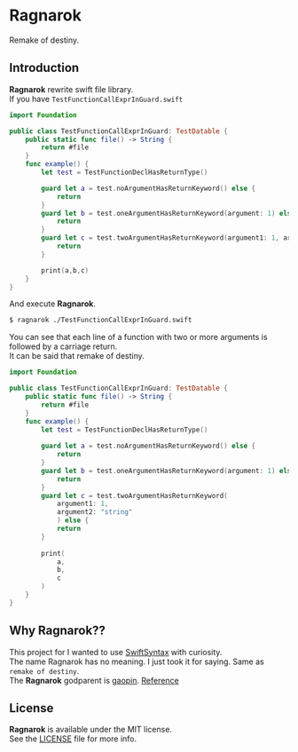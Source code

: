 # Ragnarok
Remake of destiny.

## Introduction
**Ragnarok** rewrite swift file library.  
If you have `TestFunctionCallExprInGuard.swift`  

```swift
import Foundation

public class TestFunctionCallExprInGuard: TestDatable {
    public static func file() -> String {
        return #file
    }
    func example() {
        let test = TestFunctionDeclHasReturnType()

        guard let a = test.noArgumentHasReturnKeyword() else {
            return
        }
        guard let b = test.oneArgumentHasReturnKeyword(argument: 1) else {
            return
        }
        guard let c = test.twoArgumentHasReturnKeyword(argument1: 1, argument2: "string") else {
            return
        }

        print(a,b,c)
    }
}
```

And execute **Ragnarok**.  
```bash
$ ragnarok ./TestFunctionCallExprInGuard.swift
```

You can see that each line of a function with two or more arguments is followed by a carriage return.  
It can be said that remake of destiny.  

```swift
import Foundation

public class TestFunctionCallExprInGuard: TestDatable {
    public static func file() -> String {
        return #file
    }
    func example() {
        let test = TestFunctionDeclHasReturnType()
        
        guard let a = test.noArgumentHasReturnKeyword() else {
            return
        }
        guard let b = test.oneArgumentHasReturnKeyword(argument: 1) else {
            return
        }
        guard let c = test.twoArgumentHasReturnKeyword(
            argument1: 1,
            argument2: "string"
            ) else {
            return
        }
        
        print(
            a,
            b,
            c
        )
    }
}
```

## Why Ragnarok??
This project for I wanted to use [SwiftSyntax](https://github.com/apple/swift-syntax) with curiosity.  
The name Ragnarok has no meaning. I just took it for saying. Same as `remake of destiny`.  
The **Ragnarok** godparent is [gaopin](https://github.com/gaopin1534). [Reference](https://twitter.com/gaopin1534/status/1080711008237154304)

## License
**Ragnarok** is available under the MIT license.   
See the [LICENSE](./LICENSE) file for more info.    
